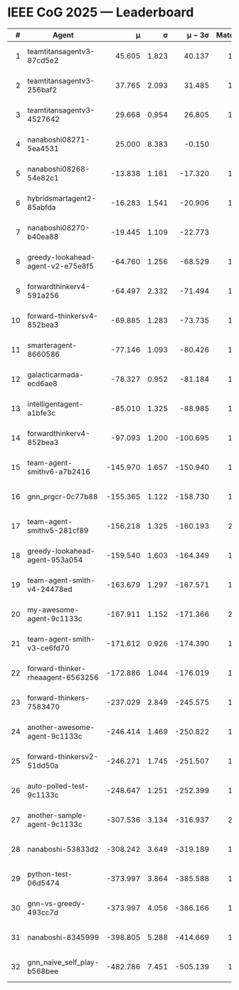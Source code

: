 # IEEE CoG 2025 — Leaderboard

| # | Agent | μ | σ | μ − 3σ | Matches | Updated |
|---:|---|---:|---:|---:|---:|---|
| 1 | teamtitansagentv3-87cd5e2 | 45.605 | 1.823 | 40.137 | 1760 | 2025-08-27 09:21 |
| 2 | teamtitansagentv3-256baf2 | 37.765 | 2.093 | 31.485 | 1740 | 2025-08-27 09:21 |
| 3 | teamtitansagentv3-4527642 | 29.668 | 0.954 | 26.805 | 1720 | 2025-08-27 09:21 |
| 4 | nanaboshi08271-5ea4531 | 25.000 | 8.383 | -0.150 | 120 | 2025-08-27 09:21 |
| 5 | nanaboshi08268-54e82c1 | -13.838 | 1.161 | -17.320 | 1400 | 2025-08-27 09:21 |
| 6 | hybridsmartagent2-85abfda | -16.283 | 1.541 | -20.906 | 1405 | 2025-08-27 09:21 |
| 7 | nanaboshi08270-b40ea88 | -19.445 | 1.109 | -22.773 | 480 | 2025-08-27 09:21 |
| 8 | greedy-lookahead-agent-v2-e75e8f5 | -64.760 | 1.256 | -68.529 | 1618 | 2025-08-27 09:21 |
| 9 | forwardthinkerv4-591a256 | -64.497 | 2.332 | -71.494 | 1500 | 2025-08-27 09:21 |
| 10 | forward-thinkersv4-852bea3 | -69.885 | 1.283 | -73.735 | 1573 | 2025-08-27 09:21 |
| 11 | smarteragent-8660586 | -77.146 | 1.093 | -80.426 | 1395 | 2025-08-27 09:21 |
| 12 | galacticarmada-ecd6ae8 | -78.327 | 0.952 | -81.184 | 1540 | 2025-08-27 09:21 |
| 13 | intelligentagent-a1bfe3c | -85.010 | 1.325 | -88.985 | 1561 | 2025-08-27 09:21 |
| 14 | forwardthinkerv4-852bea3 | -97.093 | 1.200 | -100.695 | 1356 | 2025-08-27 09:21 |
| 15 | team-agent-smithv6-a7b2416 | -145.970 | 1.657 | -150.940 | 1960 | 2025-08-27 09:21 |
| 16 | gnn_prgcr-0c77b88 | -155.365 | 1.122 | -158.730 | 1420 | 2025-08-27 09:21 |
| 17 | team-agent-smithv5-281cf89 | -156.218 | 1.325 | -160.193 | 2020 | 2025-08-27 09:21 |
| 18 | greedy-lookahead-agent-953a054 | -159.540 | 1.603 | -164.349 | 1698 | 2025-08-27 09:21 |
| 19 | team-agent-smith-v4-24478ed | -163.679 | 1.297 | -167.571 | 1740 | 2025-08-27 09:21 |
| 20 | my-awesome-agent-9c1133c | -167.911 | 1.152 | -171.366 | 2320 | 2025-08-27 09:21 |
| 21 | team-agent-smith-v3-ce6fd70 | -171.612 | 0.926 | -174.390 | 1800 | 2025-08-27 09:21 |
| 22 | forward-thinker-rheaagent-6563256 | -172.886 | 1.044 | -176.019 | 1828 | 2025-08-27 09:21 |
| 23 | forward-thinkers-7583470 | -237.029 | 2.849 | -245.575 | 1800 | 2025-08-27 09:21 |
| 24 | another-awesome-agent-9c1133c | -246.414 | 1.469 | -250.822 | 1880 | 2025-08-27 09:21 |
| 25 | forward-thinkersv2-51dd50a | -246.271 | 1.745 | -251.507 | 1968 | 2025-08-27 09:21 |
| 26 | auto-polled-test-9c1133c | -248.647 | 1.251 | -252.399 | 1500 | 2025-08-27 09:21 |
| 27 | another-sample-agent-9c1133c | -307.536 | 3.134 | -316.937 | 2000 | 2025-08-27 09:21 |
| 28 | nanaboshi-53833d2 | -308.242 | 3.649 | -319.189 | 1580 | 2025-08-27 09:21 |
| 29 | python-test-06d5474 | -373.997 | 3.864 | -385.588 | 1660 | 2025-08-27 09:21 |
| 30 | gnn-vs-greedy-493cc7d | -373.997 | 4.056 | -386.166 | 1600 | 2025-08-27 09:21 |
| 31 | nanaboshi-8345999 | -398.805 | 5.288 | -414.669 | 1660 | 2025-08-27 09:21 |
| 32 | gnn_naive_self_play-b568bee | -482.786 | 7.451 | -505.139 | 1240 | 2025-08-27 09:21 |
